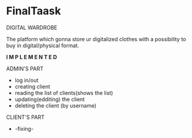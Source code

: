 # FinalTaask

DIGITAL WARDROBE

The platform which gonna store ur digitalized clothes with a possibility to buy in digital/physical format.



**I M P L E M E N T E D**

ADMIN'S PART
- log in/out
- creating client
- reading the list of clients(shows the list)
- updating(edditing) the client
- deleting the client (by username)

CLIENT'S PART
- -fixing-
